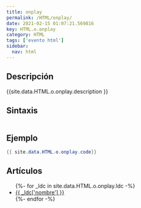 ```yaml
---
title: onplay
permalink: /HTML/onplay/
date: 2021-02-15 01:07:21.569816
key: HTML.o.onplay
category: HTML
tags: ['evento html']
sidebar: 
  nav: html
---
```


## Descripción
{{site.data.HTML.o.onplay.description }}

## Sintaxis
~~~html
~~~

## Ejemplo
~~~java
{{ site.data.HTML.o.onplay.code}}
~~~

## Artículos
<ul>
{%- for _ldc in site.data.HTML.o.onplay.ldc -%}
   <li>
       <a href="{{_ldc['url'] }}">{{ _ldc['nombre'] }}</a>
   </li>
{%- endfor -%}
</ul>

